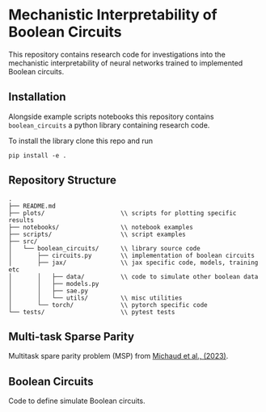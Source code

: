 # Mechanistic Interpretability of Boolean Circuits

This repository contains research code for investigations into the mechanistic interpretability of neural networks trained to implemented Boolean circuits.

## Installation

Alongside example scripts notebooks this repository contains `boolean_circuits` a python library containing research code.

To install the library clone this repo and run

`pip install -e .`

## Repository Structure

```
.
├── README.md
├── plots/                     \\ scripts for plotting specific results
├── notebooks/                 \\ notebook examples
├── scripts/                   \\ script examples
├── src/
│   └── boolean_circuits/      \\ library source code 
│       ├── circuits.py        \\ implementation of boolean circuits
│       ├── jax/               \\ jax specific code, models, training etc
│       │   ├── data/          \\ code to simulate other boolean data
│       │   ├── models.py
│       │   ├── sae.py
│       │   └── utils/         \\ misc utilities
│       └── torch/             \\ pytorch specific code
└── tests/                     \\ pytest tests
```

## Multi-task Sparse Parity

Multitask spare parity problem (MSP) from [Michaud et al., (2023)](http://arxiv.org/abs/2303.13506).

## Boolean Circuits

Code to define simulate Boolean circuits.
